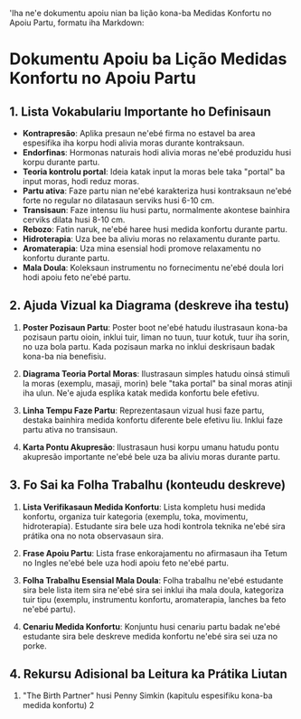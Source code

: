 'Iha ne'e dokumentu apoiu nian ba lição kona-ba Medidas Konfortu no Apoiu Partu, formatu iha Markdown:

# Dokumentu Apoiu ba Lição Medidas Konfortu no Apoiu Partu

## 1. Lista Vokabulariu Importante ho Definisaun

- **Kontrapresão**: Aplika presaun ne'ebé firma no estavel ba area espesifika iha korpu hodi alivia moras durante kontraksaun.
- **Endorfinas**: Hormonas naturais hodi alivia moras ne'ebé produzidu husi korpu durante partu.
- **Teoria kontrolu portal**: Ideia katak input la moras bele taka "portal" ba input moras, hodi reduz moras.
- **Partu ativa**: Faze partu nian ne'ebé karakteriza husi kontraksaun ne'ebé forte no regular no dilatasaun serviks husi 6-10 cm.
- **Transisaun**: Faze intensu liu husi partu, normalmente akontese bainhira cerviks dilata husi 8-10 cm.
- **Rebozo**: Fatin naruk, ne'ebé haree husi medida konfortu durante partu.
- **Hidroterapia**: Uza bee ba aliviu moras no relaxamentu durante partu.
- **Aromaterapia**: Uza mina esensial hodi promove relaxamentu no konfortu durante partu.
- **Mala Doula**: Koleksaun instrumentu no fornecimentu ne'ebé doula lori hodi apoiu feto ne'ebé partu.

## 2. Ajuda Vizual ka Diagrama (deskreve iha testu)

1. **Poster Pozisaun Partu**: Poster boot ne'ebé hatudu ilustrasaun kona-ba pozisaun partu oioin, inklui tuir, liman no tuun, tuur kotuk, tuur iha sorin, no uza bola partu. Kada pozisaun marka no inklui deskrisaun badak kona-ba nia benefisiu.

2. **Diagrama Teoria Portal Moras**: Ilustrasaun simples hatudu oinsá stimuli la moras (exemplu, masaji, morin) bele "taka portal" ba sinal moras atinji iha ulun. Ne'e ajuda esplika katak medida konfortu bele efetivu.

3. **Linha Tempu Faze Partu**: Reprezentasaun vizual husi faze partu, destaka bainhira medida konfortu diferente bele efetivu liu. Inklui faze partu ativa no transisaun.

4. **Karta Pontu Akupresão**: Ilustrasaun husi korpu umanu hatudu pontu akupresão importante ne'ebé bele uza ba aliviu moras durante partu.

## 3. Fo Sai ka Folha Trabalhu (konteudu deskreve)

1. **Lista Verifikasaun Medida Konfortu**: Lista kompletu husi medida konfortu, organiza tuir kategoria (exemplu, toka, movimentu, hidroterapia). Estudante sira bele uza hodi kontrola teknika ne'ebé sira prátika ona no nota observasaun sira.

2. **Frase Apoiu Partu**: Lista frase enkorajamentu no afirmasaun iha Tetum no Ingles ne'ebé bele uza hodi apoiu feto ne'ebé partu.

3. **Folha Trabalhu Esensial Mala Doula**: Folha trabalhu ne'ebé estudante sira bele lista item sira ne'ebé sira sei inklui iha mala doula, kategoriza tuir tipu (exemplu, instrumentu konfortu, aromaterapia, lanches ba feto ne'ebé partu).

4. **Cenariu Medida Konfortu**: Konjuntu husi cenariu partu badak ne'ebé estudante sira bele deskreve medida konfortu ne'ebé sira sei uza no porke.

## 4. Rekursu Adisional ba Leitura ka Prátika Liutan

1. "The Birth Partner" husi Penny Simkin (kapitulu espesifiku kona-ba medida konfortu)
2